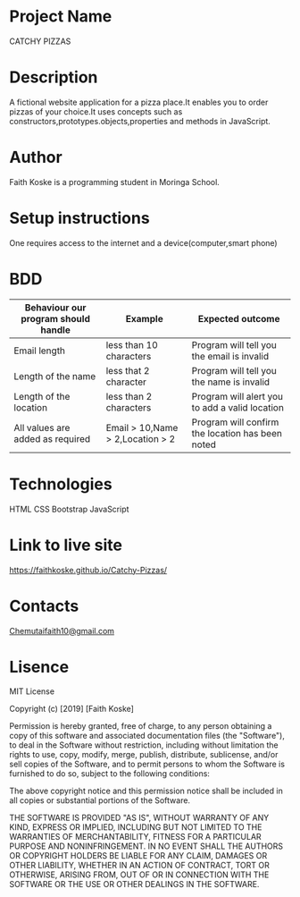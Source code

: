 # Project Name
CATCHY PIZZAS
# Description
A fictional website application for a pizza place.It enables you to order pizzas of your choice.It uses concepts such as constructors,prototypes.objects,properties and methods in JavaScript.  
# Author
Faith Koske is a programming student in Moringa School.
# Setup instructions
One requires access to the internet and a device(computer,smart phone)
# BDD
| Behaviour our program should handle | Example |Expected outcome
| ------------- | ------------- |-----------|
| Email length | less than 10 characters |Program will tell you the email is invalid |
| Length of the name | less that 2 character| Program will tell you the name is invalid|
| Length of the location|less than 2 characters| Program will alert you to add a valid location|
| All values are added as required|Email > 10,Name > 2,Location > 2| Program will confirm the location has been noted|
# Technologies
HTML
CSS
Bootstrap
JavaScript
# Link to live site
https://faithkoske.github.io/Catchy-Pizzas/
# Contacts
Chemutaifaith10@gmail.com
# Lisence
MIT License

Copyright (c) [2019] [Faith Koske]

Permission is hereby granted, free of charge, to any person obtaining a copy
of this software and associated documentation files (the "Software"), to deal
in the Software without restriction, including without limitation the rights
to use, copy, modify, merge, publish, distribute, sublicense, and/or sell
copies of the Software, and to permit persons to whom the Software is
furnished to do so, subject to the following conditions:

The above copyright notice and this permission notice shall be included in all
copies or substantial portions of the Software.

THE SOFTWARE IS PROVIDED "AS IS", WITHOUT WARRANTY OF ANY KIND, EXPRESS OR
IMPLIED, INCLUDING BUT NOT LIMITED TO THE WARRANTIES OF MERCHANTABILITY,
FITNESS FOR A PARTICULAR PURPOSE AND NONINFRINGEMENT. IN NO EVENT SHALL THE
AUTHORS OR COPYRIGHT HOLDERS BE LIABLE FOR ANY CLAIM, DAMAGES OR OTHER
LIABILITY, WHETHER IN AN ACTION OF CONTRACT, TORT OR OTHERWISE, ARISING FROM,
OUT OF OR IN CONNECTION WITH THE SOFTWARE OR THE USE OR OTHER DEALINGS IN THE
SOFTWARE.
